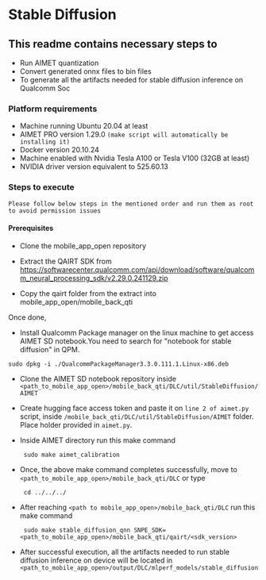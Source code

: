 # Stable Diffusion

## This readme contains necessary steps to

* Run AIMET quantization
* Convert generated onnx files to bin files
* To generate all the artifacts needed for stable diffusion inference on Qualcomm Soc

### Platform requirements

* Machine running Ubuntu 20.04 at least
* AIMET PRO version 1.29.0 `(make script will automatically be installing it)`
* Docker version 20.10.24
* Machine enabled with Nvidia Tesla A100 or Tesla V100 (32GB at least)
* NVIDIA driver version equivalent to 525.60.13

### Steps to execute

`Please follow below steps in the mentioned order and run them as root to avoid permission issues`

#### Prerequisites

* Clone the mobile_app_open repository

* Extract the QAIRT SDK from <https://softwarecenter.qualcomm.com/api/download/software/qualcomm_neural_processing_sdk/v2.29.0.241129.zip>

* Copy the qairt folder from the extract into mobile_app_open/mobile_back_qti

Once done,

* Install Qualcomm Package manager on the linux machine to get access AIMET SD notebook.You need to search for "notebook for stable diffusion" in QPM.

 ```shell
 sudo dpkg -i ./QualcommPackageManager3.3.0.111.1.Linux-x86.deb
 ```

* Clone the AIMET SD notebook repository inside
  `<path_to_mobile_app_open>/mobile_back_qti/DLC/util/StableDiffusion/AIMET`
  
* Create hugging face access token and paste it on `line 2 of aimet.py` script, inside `/mobile_back_qti/DLC/util/StableDiffusion/AIMET` folder.
  Place holder provided in `aimet.py`.
  
* Inside AIMET directory run this make command

   ```shell
    sudo make aimet_calibration
   ```

* Once, the above make command completes successfully, move to
  `<path_to_mobile_app_open>/mobile_back_qti/DLC` or type

   ```shell
    cd ../../../
   ```

* After reaching `<path to mobile_app_open>/mobile_back_qti/DLC` run this make command

   ```shell
    sudo make stable_diffusion_qnn SNPE_SDK=<path_to_mobile_app_open>/mobile_back_qti/qairt/<sdk_version>
   ```

* After successful execution, all the artifacts needed to run stable diffusion inference on device will be located in
  `<path_to_mobile_app_open>/output/DLC/mlperf_models/stable_diffusion`
